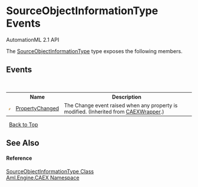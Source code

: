 # SourceObjectInformationType Events
AutomationML 2.1 API 

The <a href="T_Aml_Engine_CAEX_SourceObjectInformationType">SourceObjectInformationType</a> type exposes the following members.


## Events
&nbsp;<table><tr><th></th><th>Name</th><th>Description</th></tr><tr><td>![Public event](media/pubevent.gif "Public event")</td><td><a href="E_Aml_Engine_CAEX_CAEXWrapper_PropertyChanged">PropertyChanged</a></td><td>
The Change event raised when any property is modified.
 (Inherited from <a href="T_Aml_Engine_CAEX_CAEXWrapper">CAEXWrapper</a>.)</td></tr></table>&nbsp;
<a href="#sourceobjectinformationtype-events">Back to Top</a>

## See Also


#### Reference
<a href="T_Aml_Engine_CAEX_SourceObjectInformationType">SourceObjectInformationType Class</a><br /><a href="N_Aml_Engine_CAEX">Aml.Engine.CAEX Namespace</a><br />